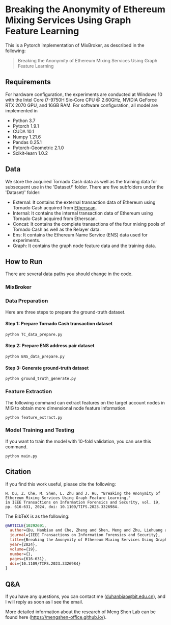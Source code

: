 # Breaking the Anonymity of Ethereum Mixing Services Using Graph Feature Learning

This is a Pytorch implementation of MixBroker, as described in the following:
> Breaking the Anonymity of Ethereum Mixing Services Using Graph Feature Learning


## Requirements
For hardware configuration, the experiments are conducted at Windows 10 with the Intel Core i7-9750H Six-Core CPU @ 2.60GHz, NVIDIA GeForce RTX 2070 GPU, and 16GB RAM.
For software configuration, all model are implemented in
- Python 3.7
- Pytorch 1.9.1
- CUDA 10.1
- Numpy 1.21.6
- Pandas 0.25.1
- Pytorch-Geometric 2.1.0
- Scikit-learn 1.0.2

## Data

We store the acquired Tornado Cash data as well as the training data for subsequent use in the 'Dataset/' folder.
There are five subfolders under the 'Dataset/' folder:

- External: It contains the external transaction data of Ethereum using Tornado Cash acquired from [Etherscan](https://etherscan.io/).
- Internal: It contains the internal transaction data of Ethereum using Tornado Cash acquired from Etherscan.
- Concat: It contains the complete transactions of the four mixing pools of Tornado Cash as well as the Relayer data.
- Ens: It contains the Ethereum Name Service (ENS) data used for experiments.
- Graph: It contains the graph node feature data and the training data.

## How to Run

There are several data paths you should change in the code.

### MixBroker

### Data Preparation

Here are three steps to prepare the ground-truth dataset. 

#### Step 1: Prepare Tornado Cash transaction dataset
```commandline
python TC_data_prepare.py
```

#### Step 2: Prepare ENS address pair dataset
```commandline
python ENS_data_prepare.py
```

#### Step 3: Generate ground-truth dataset
```commandline
python ground_truth_generate.py
```

### Feature Extraction

The following command can extract features on the target account nodes in MIG to obtain more dimensional
node feature information.
```commandline
python feature_extract.py
```

### Model Training and Testing

If you want to train the model with 10-fold validation, you can use this command.
```commandline
python main.py
```

## Citation

If you find this work useful, please cite the following:
```article
H. Du, Z. Che, M. Shen, L. Zhu and J. Hu, "Breaking the Anonymity of Ethereum Mixing Services Using Graph Feature Learning," 
in IEEE Transactions on Information Forensics and Security, vol. 19, pp. 616-631, 2024, doi: 10.1109/TIFS.2023.3326984.
```

The BibTeX is as the following:
```bib
@ARTICLE{10292691,
  author={Du, Hanbiao and Che, Zheng and Shen, Meng and Zhu, Liehuang and Hu, Jiankun},
  journal={IEEE Transactions on Information Forensics and Security}, 
  title={Breaking the Anonymity of Ethereum Mixing Services Using Graph Feature Learning}, 
  year={2024},
  volume={19},
  number={},
  pages={616-631},
  doi={10.1109/TIFS.2023.3326984}
}
```

## Q&A

If you have any questions, you can contact me (duhanbiao@bit.edu.cn), and I will reply as soon as I see the email.

More detailed information about the research of Meng Shen Lab can be found here (https://mengshen-office.github.io/).